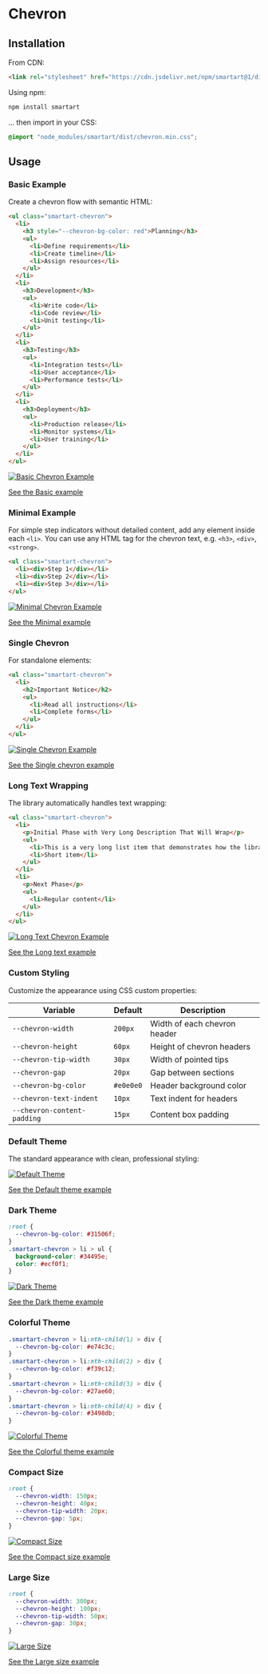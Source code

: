 # Chevron

## Installation

From CDN:

```html
<link rel="stylesheet" href="https://cdn.jsdelivr.net/npm/smartart@1/dist/chevron.min.css" />
```

Using npm:

```bash
npm install smartart
```

... then import in your CSS:

```css
@import "node_modules/smartart/dist/chevron.min.css";
```

## Usage

### Basic Example

Create a chevron flow with semantic HTML:

```html
<ul class="smartart-chevron">
  <li>
    <h3 style="--chevron-bg-color: red">Planning</h3>
    <ul>
      <li>Define requirements</li>
      <li>Create timeline</li>
      <li>Assign resources</li>
    </ul>
  </li>
  <li>
    <h3>Development</h3>
    <ul>
      <li>Write code</li>
      <li>Code review</li>
      <li>Unit testing</li>
    </ul>
  </li>
  <li>
    <h3>Testing</h3>
    <ul>
      <li>Integration tests</li>
      <li>User acceptance</li>
      <li>Performance tests</li>
    </ul>
  </li>
  <li>
    <h3>Deployment</h3>
    <ul>
      <li>Production release</li>
      <li>Monitor systems</li>
      <li>User training</li>
    </ul>
  </li>
</ul>
```

[![Basic Chevron Example](https://raw.githubusercontent.com/sanand0/smartart/main/docs/chevron-basic.webp)](docs/chevron-basic.html ":include height=300px")

[See the Basic example](docs/chevron-basic.html ":ignore")

### Minimal Example

For simple step indicators without detailed content, add any element inside each `<li>`. You can use any HTML tag for the chevron text, e.g. `<h3>`, `<div>`, `<strong>`.

```html
<ul class="smartart-chevron">
  <li><div>Step 1</div></li>
  <li><div>Step 2</div></li>
  <li><div>Step 3</div></li>
</ul>
```

[![Minimal Chevron Example](https://raw.githubusercontent.com/sanand0/smartart/main/docs/chevron-minimal.webp)](docs/chevron-minimal.html ":include height=200px")

[See the Minimal example](docs/chevron-minimal.html ":ignore")

### Single Chevron

For standalone elements:

```html
<ul class="smartart-chevron">
  <li>
    <h2>Important Notice</h2>
    <ul>
      <li>Read all instructions</li>
      <li>Complete forms</li>
    </ul>
  </li>
</ul>
```

[![Single Chevron Example](https://raw.githubusercontent.com/sanand0/smartart/main/docs/chevron-single.webp)](docs/chevron-single.html ":include height=200px")

[See the Single chevron example](docs/chevron-single.html ":ignore")

### Long Text Wrapping

The library automatically handles text wrapping:

```html
<ul class="smartart-chevron">
  <li>
    <p>Initial Phase with Very Long Description That Will Wrap</p>
    <ul>
      <li>This is a very long list item that demonstrates how the library handles text wrapping automatically</li>
      <li>Short item</li>
    </ul>
  </li>
  <li>
    <p>Next Phase</p>
    <ul>
      <li>Regular content</li>
    </ul>
  </li>
</ul>
```

[![Long Text Chevron Example](https://raw.githubusercontent.com/sanand0/smartart/main/docs/chevron-long-text.webp)](docs/chevron-long-text.html ":include height=250px")

[See the Long text example](docs/chevron-long-text.html ":ignore")

### Custom Styling

Customize the appearance using CSS custom properties:

| Variable                    | Default   | Description                  |
| --------------------------- | --------- | ---------------------------- |
| `--chevron-width`           | `200px`   | Width of each chevron header |
| `--chevron-height`          | `60px`    | Height of chevron headers    |
| `--chevron-tip-width`       | `30px`    | Width of pointed tips        |
| `--chevron-gap`             | `20px`    | Gap between sections         |
| `--chevron-bg-color`        | `#e0e0e0` | Header background color      |
| `--chevron-text-indent`     | `10px`    | Text indent for headers      |
| `--chevron-content-padding` | `15px`    | Content box padding          |

### Default Theme

The standard appearance with clean, professional styling:

[![Default Theme](https://raw.githubusercontent.com/sanand0/smartart/main/docs/chevron-default.webp)](docs/chevron-default.html ":include height=300px")

[See the Default theme example](docs/chevron-default.html ":ignore")

### Dark Theme

```css
:root {
  --chevron-bg-color: #31506f;
}
.smartart-chevron > li > ul {
  background-color: #34495e;
  color: #ecf0f1;
}
```

[![Dark Theme](https://raw.githubusercontent.com/sanand0/smartart/main/docs/chevron-dark-theme.webp)](docs/chevron-dark-theme.html ":include height=300px")

[See the Dark theme example](docs/chevron-dark-theme.html ":ignore")

### Colorful Theme

```css
.smartart-chevron > li:nth-child(1) > div {
  --chevron-bg-color: #e74c3c;
}
.smartart-chevron > li:nth-child(2) > div {
  --chevron-bg-color: #f39c12;
}
.smartart-chevron > li:nth-child(3) > div {
  --chevron-bg-color: #27ae60;
}
.smartart-chevron > li:nth-child(4) > div {
  --chevron-bg-color: #3498db;
}
```

[![Colorful Theme](https://raw.githubusercontent.com/sanand0/smartart/main/docs/chevron-colorful.webp)](docs/chevron-colorful.html ":include height=300px")

[See the Colorful theme example](docs/chevron-colorful.html ":ignore")

### Compact Size

```css
:root {
  --chevron-width: 150px;
  --chevron-height: 40px;
  --chevron-tip-width: 20px;
  --chevron-gap: 5px;
}
```

[![Compact Size](https://raw.githubusercontent.com/sanand0/smartart/main/docs/chevron-compact.webp)](docs/chevron-compact.html ":include height=250px")

[See the Compact size example](docs/chevron-compact.html ":ignore")

### Large Size

```css
:root {
  --chevron-width: 300px;
  --chevron-height: 100px;
  --chevron-tip-width: 50px;
  --chevron-gap: 30px;
}
```

[![Large Size](https://raw.githubusercontent.com/sanand0/smartart/main/docs/chevron-large.webp)](docs/chevron-large.html ":include height=400px")

[See the Large size example](docs/chevron-large.html ":ignore")
